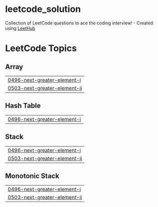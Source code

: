 # leetcode_solution
Collection of LeetCode questions to ace the coding interview! - Created using [LeetHub](https://github.com/QasimWani/LeetHub)

<!---LeetCode Topics Start-->
# LeetCode Topics
## Array
|  |
| ------- |
| [0496-next-greater-element-i](https://github.com/Omorfarouk/leetcode_solution/tree/master/0496-next-greater-element-i) |
| [0503-next-greater-element-ii](https://github.com/Omorfarouk/leetcode_solution/tree/master/0503-next-greater-element-ii) |
## Hash Table
|  |
| ------- |
| [0496-next-greater-element-i](https://github.com/Omorfarouk/leetcode_solution/tree/master/0496-next-greater-element-i) |
## Stack
|  |
| ------- |
| [0496-next-greater-element-i](https://github.com/Omorfarouk/leetcode_solution/tree/master/0496-next-greater-element-i) |
| [0503-next-greater-element-ii](https://github.com/Omorfarouk/leetcode_solution/tree/master/0503-next-greater-element-ii) |
## Monotonic Stack
|  |
| ------- |
| [0496-next-greater-element-i](https://github.com/Omorfarouk/leetcode_solution/tree/master/0496-next-greater-element-i) |
| [0503-next-greater-element-ii](https://github.com/Omorfarouk/leetcode_solution/tree/master/0503-next-greater-element-ii) |
<!---LeetCode Topics End-->